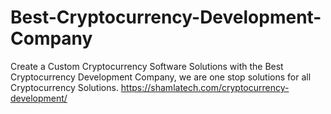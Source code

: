 # Best-Cryptocurrency-Development-Company
Create a Custom Cryptocurrency Software Solutions with the Best Cryptocurrency Development Company, we are one stop solutions for all Cryptocurrency Solutions. https://shamlatech.com/cryptocurrency-development/ 
